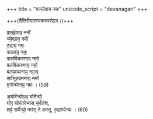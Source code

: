 +++
title = "वामदेवाय नमः"
unicode_script = "devanagari"
+++

+++(तैत्तिरीयारण्यकस्वरोऽत्र।)+++


वा॒म॒दे॒वाय॒ नमो᳚  
ज्ये॒ष्ठाय॒ नमो॑  
रु॒द्राय॒ नमः॒  
काला॑य॒ नमः॒  
कल॑विकरणाय॒ नमो॒  
बल॑विकरणाय॒ नमो॒  
बल॑प्रमथनाय॒ नम॒स्  
सर्व॑भूतदमनाय॒ नमो॑  
म॒नोन्म॑नाय॒ नमः॑ । (59)

अ॒घोरे᳚भ्योऽथ॒ घोरे᳚भ्यो॒  
घोर॒ घोर॑तरेभ्यस् स॒र्वत॑श्,  
शर्व॒ सर्वे᳚भ्यो॒ नम॑स् ते अस्तु, रु॒द्ररू॑पेभ्यः । (60)
